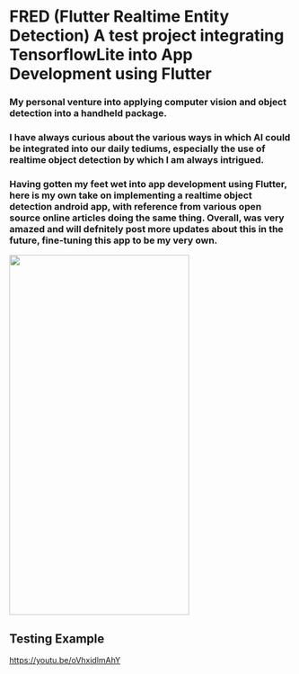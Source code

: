 # FRED (Flutter Realtime Entity Detection) A test project integrating TensorflowLite into App Development using Flutter

### My personal venture into applying computer vision and object detection into a handheld package.

### I have always curious about the various ways in which AI could be integrated into our daily tediums, especially the use of realtime object detection by which I am always intrigued. 

### Having gotten my feet wet into app development using Flutter, here is my own take on implementing a realtime object detection android app, with reference from various open source online articles doing the same thing. Overall, was very amazed and will defnitely post more updates about this in the future, fine-tuning this app to be my very own.

<img src="https://github.com/user-attachments/assets/d7f6f724-8063-4af9-9488-12bf32262211" style = "width:20rem; height:40rem;" align="center">

## Testing Example

https://youtu.be/oVhxidlmAhY
